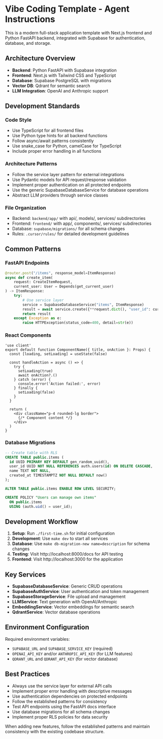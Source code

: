 # Vibe Coding Template - Agent Instructions

This is a modern full-stack application template with Next.js frontend and Python FastAPI backend, integrated with Supabase for authentication, database, and storage.

## Architecture Overview

- **Backend**: Python FastAPI with Supabase integration
- **Frontend**: Next.js with Tailwind CSS and TypeScript
- **Database**: Supabase PostgreSQL with migrations
- **Vector DB**: Qdrant for semantic search
- **LLM Integration**: OpenAI and Anthropic support

## Development Standards

### Code Style
- Use TypeScript for all frontend files
- Use Python type hints for all backend functions
- Follow async/await patterns consistently
- Use snake_case for Python, camelCase for TypeScript
- Include proper error handling in all functions

### Architecture Patterns
- Follow the service layer pattern for external integrations
- Use Pydantic models for API request/response validation
- Implement proper authentication on all protected endpoints
- Use the generic SupabaseDatabaseService for database operations
- Abstract LLM providers through service classes

### File Organization
- Backend: `backend/app/` with api/, models/, services/ subdirectories
- Frontend: `frontend/` with app/, components/, services/ subdirectories
- Database: `supabase/migrations/` for all schema changes
- Rules: `.cursor/rules/` for detailed development guidelines

## Common Patterns

### FastAPI Endpoints
```python
@router.post("/items", response_model=ItemResponse)
async def create_item(
    request: CreateItemRequest,
    current_user: User = Depends(get_current_user)
) -> ItemResponse:
    try:
        # Use service layer
        service = SupabaseDatabaseService("items", ItemResponse)
        result = await service.create({**request.dict(), "user_id": current_user.id})
        return result
    except Exception as e:
        raise HTTPException(status_code=400, detail=str(e))
```

### React Components
```tsx
'use client'
export default function ComponentName({ title, onAction }: Props) {
  const [loading, setLoading] = useState(false)

  const handleAction = async () => {
    try {
      setLoading(true)
      await onAction?.()
    } catch (error) {
      console.error('Action failed:', error)
    } finally {
      setLoading(false)
    }
  }

  return (
    <div className="p-4 rounded-lg border">
      {/* Component content */}
    </div>
  )
}
```

### Database Migrations
```sql
-- Create table with RLS
CREATE TABLE public.items (
  id UUID PRIMARY KEY DEFAULT gen_random_uuid(),
  user_id UUID NOT NULL REFERENCES auth.users(id) ON DELETE CASCADE,
  name TEXT NOT NULL,
  created_at TIMESTAMPTZ NOT NULL DEFAULT now()
);

ALTER TABLE public.items ENABLE ROW LEVEL SECURITY;

CREATE POLICY "Users can manage own items"
  ON public.items
  USING (auth.uid() = user_id);
```

## Development Workflow

1. **Setup**: Run `./first-time.sh` for initial configuration
2. **Development**: Use `make dev` to start all services
3. **Database**: Use `make db-migration-new name=description` for schema changes
4. **Testing**: Visit http://localhost:8000/docs for API testing
5. **Frontend**: Visit http://localhost:3000 for the application

## Key Services

- **SupabaseDatabaseService**: Generic CRUD operations
- **SupabaseAuthService**: User authentication and token management
- **SupabaseStorageService**: File upload and management
- **LLMService**: Text generation with OpenAI/Anthropic
- **EmbeddingService**: Vector embeddings for semantic search
- **QdrantService**: Vector database operations

## Environment Configuration

Required environment variables:
- `SUPABASE_URL` and `SUPABASE_SERVICE_KEY` (required)
- `OPENAI_API_KEY` and/or `ANTHROPIC_API_KEY` (for LLM features)
- `QDRANT_URL` and `QDRANT_API_KEY` (for vector database)

## Best Practices

- Always use the service layer for external API calls
- Implement proper error handling with descriptive messages
- Use authentication dependencies on protected endpoints
- Follow the established patterns for consistency
- Test API endpoints using the FastAPI docs interface
- Use database migrations for all schema changes
- Implement proper RLS policies for data security

When adding new features, follow the established patterns and maintain consistency with the existing codebase structure.

